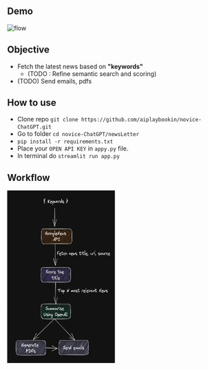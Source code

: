 ## Demo

<img src="./images/newsletter_gif1.gif" alt="flow" width="900" height="500"/>


## Objective

- Fetch the latest news based on **"keywords"**
    - (TODO : Refine semantic search and scoring)
- (TODO) Send emails, pdfs

## How to use
- Clone repo ```git clone https://github.com/aiplaybookin/novice-ChatGPT.git```
- Go to folder ```cd novice-ChatGPT/newsLetter```
- ```pip install -r requirements.txt```
- Place your ```OPEN API KEY``` in ```appy.py``` file.
- In terminal do ```streamlit run app.py``` 

## Workflow
<img src="./images/flow.png" alt="flow" width="250" height="400"/>